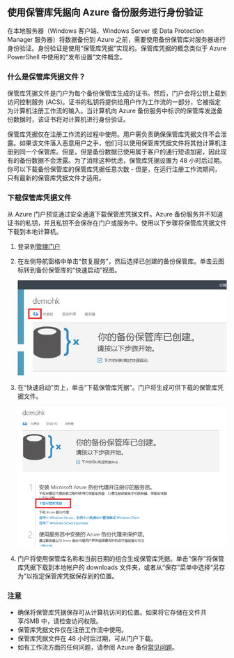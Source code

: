 ## 使用保管库凭据向 Azure 备份服务进行身份验证

在本地服务器（Windows 客户端、Windows Server 或 Data Protection Manager 服务器）将数据备份到 Azure 之前，需要使用备份保管库对服务器进行身份验证。身份验证是使用“保管库凭据”实现的。保管库凭据的概念类似于 Azure PowerShell 中使用的“发布设置”文件概念。

### 什么是保管库凭据文件？

保管库凭据文件是门户为每个备份保管库生成的证书。然后，门户会将公钥上载到访问控制服务 (ACS)。证书的私钥将提供给用户作为工作流的一部分，它被指定为计算机注册工作流的输入。当计算机向 Azure 备份服务中标识的保管库发送备份数据时，该证书将对计算机进行身份验证。

保管库凭据仅在注册工作流的过程中使用。用户需负责确保保管库凭据文件不会泄露。如果该文件落入恶意用户之手，他们可以使用保管库凭据文件将其他计算机注册到同一个保管库。但是，但是备份数据已使用属于客户的通行短语加密，因此现有的备份数据不会泄露。为了消除这种忧虑，保管库凭据设置为 48 小时后过期。你可以下载备份保管库的保管库凭据任意次数 - 但是，在运行注册工作流期间，只有最新的保管库凭据文件才适用。

### 下载保管库凭据文件

从 Azure 门户预览通过安全通道下载保管库凭据文件。Azure 备份服务并不知道证书的私钥，并且私钥不会保存在门户或服务中。使用以下步骤将保管库凭据文件下载到本地计算机。

1.  登录到[管理门户](https://manage.windowsazure.cn)
2.  在左侧导航窗格中单击“恢复服务”，然后选择已创建的备份保管库。单击云图标转到备份保管库的“快速启动”视图。

    ![快速查看](./media/backup-download-credentials/quickview.png)

3.  在“快速启动”页上，单击“下载保管库凭据”。门户将生成可供下载的保管库凭据文件。

    ![下载](./media/backup-download-credentials/downloadvc.png)

4.  门户将使用保管库名称和当前日期的组合生成保管库凭据。单击“保存”将保管库凭据下载到本地帐户的 downloads 文件夹，或者从“保存”菜单中选择“另存为”以指定保管库凭据保存到的位置。

### 注意
- 确保将保管库凭据保存可从计算机访问的位置。如果将它存储在文件共享/SMB 中，请检查访问权限。
- 保管库凭据文件仅在注册工作流中使用。
- 保管库凭据文件在 48 小时后过期，可从门户下载。
- 如有工作流方面的任何问题，请参阅 Azure 备份[常见问题](/documentation/articles/backup-azure-backup-faq/)。

<!---HONumber=76-->